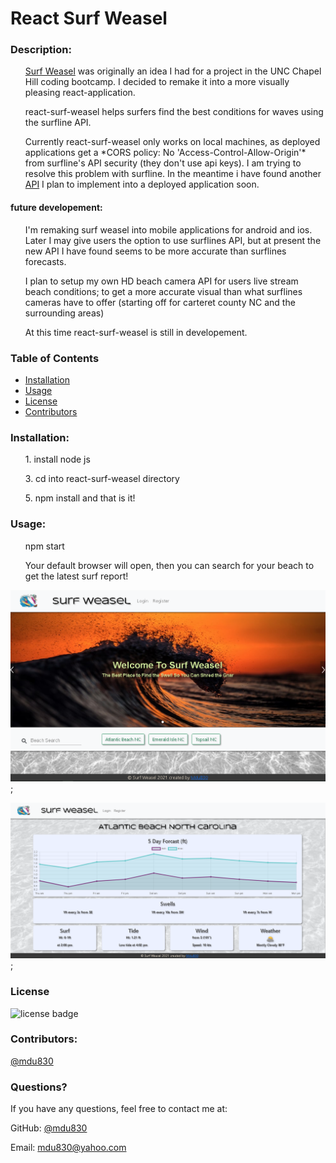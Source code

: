 # React Surf Weasel

### Description: 

<ul>
  <a href="https://github.com/sr70079/surf-weasel">Surf Weasel</a> was originally an idea I had for a project in the UNC Chapel Hill coding bootcamp. I decided to remake it into a more visually pleasing react-application.
</ul>
<ul>
  react-surf-weasel helps surfers find the best conditions for waves using the surfline API. 
</ul>
<ul>  
  Currently react-surf-weasel only works on local machines, as deployed applications get a *CORS policy: No 'Access-Control-Allow-Origin'* from surfline's API security (they don't use api keys). I am trying to resolve this problem with surfline. In the meantime i have found another <a href="https://www.programmableweb.com/api/marinesurfing-weather-rest-api">API</a> I plan to implement into a deployed application soon. 
</ul> 

#### future developement: 
<ul>
  I'm remaking surf weasel into mobile applications for android and ios. Later I may give users the option to use surflines API, but at present the new API I have   found seems to be more accurate than surflines forecasts. 
</ul>
<ul>
  I plan to setup my own HD beach camera API for users live stream beach conditions; to get a more accurate visual than what surflines cameras have to offer (starting off for carteret county NC and the surrounding areas)
  
</ul>
<ul>
  At this time react-surf-weasel is still in developement. 
</ul>


### Table of Contents
* [Installation](#installation)
* [Usage](#usage)
* [License](#license)
* [Contributors](#contributors)
    
### Installation:
<ul>
    1. install node js 
</ul>
<ul>
    3. cd into react-surf-weasel directory
</ul>
<ul>
    5. npm install and that is it!
</ul>

### Usage:

<ul>
  npm start
</ul>
<ul>
  Your default browser will open, then you can search for your beach to get the latest surf report!
</ul>
  
![demo](/client/src/assets/images/readmeImages/homePage.png);

![demo](/client/src/assets/images/readmeImages/reportPage.png);
  

### License
     
![license badge](https://img.shields.io/github/license/mdu830/react-surf-weasel?color=blue)


### Contributors:

[@mdu830](https://api.github.com/users/mdu830)


### Questions?

If you have any questions, feel free to contact me at:

GitHub: [@mdu830](https://api.github.com/users/mdu830)

Email: mdu830@yahoo.com


